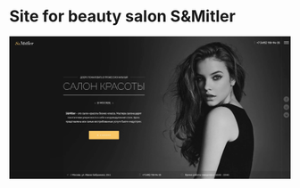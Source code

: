 <h1>Site for beauty salon S&Mitler</h1>
<img src="app/img/preview.jpg" alt="Preview of site for beauty salon S & Mitler">
